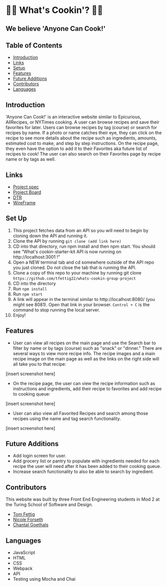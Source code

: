 # 👩‍🍳 What's Cookin'? 👩‍🍳
## We believe 'Anyone Can Cook!'

## Table of Contents
- [Introduction](https://github.com/tfettig/whats-cookin-group-project#introduction)
- [Links](https://github.com/tfettig/whats-cookin-group-project#links)
- [Setup](https://github.com/tfettig/whats-cookin-group-project#setup)
- [Features](https://github.com/tfettig/whats-cookin-group-project#features)
- [Future Additions](https://github.com/tfettig/whats-cookin-group-project#futureadditions)
- [Contributors](https://github.com/tfettig/whats-cookin-group-project#contributors)
- [Languages](https://github.com/tfettig/whats-cookin-group-project#languages)

## Introduction
'Anyone Can Cook!' is an interactive website similar to Epicurious, AllRecipes, or NYTimes cooking. A user can browse recipes and save their favorites for later. Users can browse recipes by tag (course) or search for recipes by name. If a photo or name catches their eye, they can click on the recipe to see more details about the recipe such as ingredients, amounts, estimated cost to make, and step by step instructions. On the recipe page, they even have the option to add it to their Favorites aka future list of recipes to cook! The user can also search on their Favorites page by recipe name or by tags as well.

## Links
- [Project spec](https://frontend.turing.edu/projects/What%27sCookin-PartOne.html)
- [Project Board](https://github.com/users/tfettig22/projects/1)
- [DTR](https://gist.github.com/GOECHA/d7bcb7fc6ac06c54144e9aa1259c1cfb)
- [WireFrame](https://github.com/users/tfettig22/projects/1)

## Set Up
1. This project fetches data from an API so you will need to begin by cloning down the API and running it.
2. Clone the API by running `git clone (add link here)`
3. CD into that directory, run npm install and then npm start. You should see “What's cookin-starter-kit API is now running on http://localhost:3001 !”
4. Open a NEW terminal tab and cd somewhere outside of the API repo you just cloned. Do not close the tab that is running the API.
5. Clone a copy of this repo to your machine by running git clone `https://github.com/tfettig22/whats-cookin-group-project`
6. CD into the directory
7. Run `npm install`
8. Run `npm start`
9. A link will appear in the terminal similar to http://localhost:8080/ (you might see 8081). Open that link in your browser. `Control + C` is the command to stop running the local server. 
10. Enjoy!

## Features
- User can view all recipes on the main page and use the Search bar to filter by name or by tags (course) such as "snack" or "dinner." There are several ways to view more recipe info. The recipe images and a main recipe image on the main page as well as the links on the right side will all take you to that recipe:

[insert screenshot here]

- On the recipe page, the user can view the recipe information such as instructions and ingredients, add their recipe to favorites and add recipe to cooking queue:

[insert screenshot here]

- User can also view all Favorited Recipes and search among those recipes using the name and tag search functionality. 

[insert screenshot here]

## Future Additions
- Add login screen for user. 
- Add grocery list or pantry to populate with ingredients needed for each recipe the user will need after it has been added to their cooking queue. 
- Increase search functionality to also be able to search by ingredient.

## Contributors
This website was built by three Front End Engineering students in Mod 2 at the Turing School of Software and Design. 

- [Tom Fettig](https://github.com/tfettig22)
- [Nicole Forseth](https://github.com/forsethnico)
- [Chantal Goethals](https://github.com/GOECHA)

## Languages
- JavaScript
- HTML
- CSS
- Webpack
- API
- Testing using Mocha and Chai
